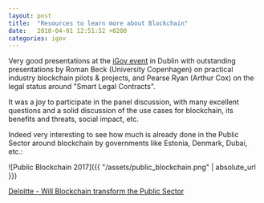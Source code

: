 ```yaml
---
layout: post
title:  "Resources to learn more about Blockchain"
date:   2018-04-01 12:51:52 +0200
categories: igov
---
```

Very good presentations at the [iGov event](https://www.lero.ie/news-and-events/events/igov-delivering-public-services-using-blockchain) in Dublin with outstanding presentations by Roman Beck (University Copenhagen) on practical industry blockchain pilots & projects, and Pearse Ryan (Arthur Cox) on the legal status around "Smart Legal Contracts".

It was a joy to participate in the panel discussion, with many excellent questions and a solid discussion of the use cases for blockchain, its benefits and threats, social impact, etc.

Indeed very interesting to see how much is already done in the Public Sector around blockchain by governments like Estonia, Denmark, Dubai, etc.:

![Public Blockchain 2017]({{ "/assets/public_blockchain.png" | absolute_url }})

[Deloitte - Will Blockchain transform the Public Sector](https://www2.deloitte.com/insights/us/en/industry/public-sector/understanding-basics-of-blockchain-in-government.html)
